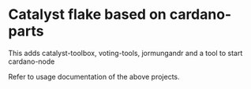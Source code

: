 # Catalyst flake based on cardano-parts

This adds catalyst-toolbox, voting-tools, jormungandr and a tool to start cardano-node

Refer to usage documentation of the above projects.
